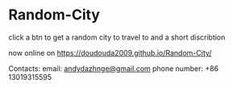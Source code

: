 # Random-City
click a btn to get a random city to travel to and a short discribtion

now online on  https://doudouda2009.github.io/Random-City/

Contacts:
email: andydazhnge@gmail.com
phone number: +86 13019315595
